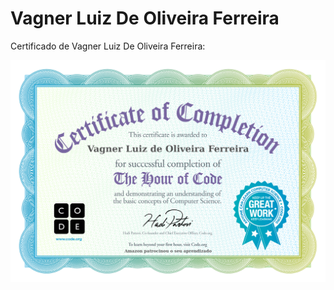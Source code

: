 # Vagner Luiz De Oliveira Ferreira

Certificado de Vagner Luiz De Oliveira Ferreira:

![Imagem do certificado Compute It de Vagner Luiz De Oliveira Ferreira](certificado/vagner-luiz-de-oliveira-ferreira.jpg)

